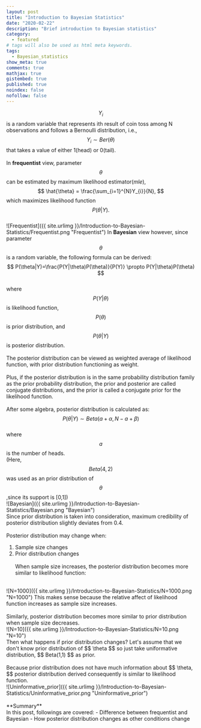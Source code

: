 ```yaml
---
layout: post
title: "Introduction to Bayesian Statistics"
date: "2020-02-22"
description: "Brief introduction to Bayesian statistics"
category: 
  - featured
# tags will also be used as html meta keywords.
tags:
  - Bayesian_statistics
show_meta: true
comments: true
mathjax: true
gistembed: true
published: true
noindex: false
nofollow: false
---
```


$$
  Y_{i}
$$
is a random variable that represents ith result of coin toss among N observations and follows a Bernoulli distribution, i.e.,
$$
  Y_{i} \sim Ber(\theta)
$$
that takes a value of either 1(head) or 0(tail). 
<br><br>In **frequentist** view, parameter 
$$
  \theta
$$
can be estimated by maximum likelihood estimator(*mle*), 
$$
  \hat{\theta} = \frac{\sum_{i=1}^{N}Y_{i}}{N},
$$
which maximizes likelihood function
$$
  P(\theta|Y).
$$
<br>
![Frequentist]({{ site.urlimg }}/Introduction-to-Bayesian-Statistics/Frequentist.png "Frequentist")
In **Bayesian** view however, since parameter
$$
  \theta
$$
is a random variable, the following formula can be derived:
<br>
$$
  P(\theta|Y)=\frac{P(Y|\theta)P(\theta)}{P(Y)} \propto P(Y|\theta)P(\theta)
$$
<br>
  where
$$
  P(Y|\theta)
$$
is likelihood function, 
$$
  P(\theta)
$$
is prior distribution, and 
$$
  P(\theta|Y)
$$
is posterior distribution.
<br><br>The posterior distribution can be viewed as weighted average of likelihood function, with prior distribution functioning as weight.
<br><br>Plus, if the posterior distribution is in the same probability distribution family as the prior probability distribution, 
the prior and posterior are called conjugate distributions, and the prior is called a conjugate prior for the likelihood function. 
<br><br>After some algebra, posterior distribution is calculated as:
$$
  P(\theta|Y) \sim Beta(a+\alpha,N-a+\beta)
$$
<br>
where 
$$
  a
$$
is the number of heads.
<br>
(Here, 
$$
  Beta(4,2) 
$$
was used as an prior distribution of 
$$
  \theta
$$
,since its support is [0,1])
<br>
![Bayesian]({{ site.urlimg }}/Introduction-to-Bayesian-Statistics/Bayesian.png "Bayesian")
<br>Since prior distribution is taken into consideration, maximum credibility of posterior distribution slightly deviates from 0.4.
<br><br>Posterior distribution may change when:
1. Sample size changes
2. Prior distribution changes
<br><br>When sample size increases, the posterior distribution becomes more similar to likelihood function:
<br>
![N=1000]({{ site.urlimg }}/Introduction-to-Bayesian-Statistics/N=1000.png "N=1000")
This makes sense because the relative affect of likelihood function increases as sample size increases.
<br><br>Similarly, posterior distribution becomes more similar to prior distribution when sample size decreases.
<br>
![N=10]({{ site.urlimg }}/Introduction-to-Bayesian-Statistics/N=10.png "N=10")
<br>Then what happens if prior distribution changes? Let's assume that we don't know prior distribution of 
$$
  \theta
$$
so just take uniformative distribution, 
$$
  Beta(1,1)
$$
as prior.
<br><br>Because prior distribution does not have much information about 
$$
  \theta,
$$ 
posterior distribution derived consequently is similar to likelihood function.
<br>
![Uninformative_prior]({{ site.urlimg }}/Introduction-to-Bayesian-Statistics/Uninformative_prior.png "Uninformative_prior")
<br><br>**Summary**
<br>In this post, followings are covered: 
- Difference between frequentist and Bayesian
- How posterior distribution changes as other conditions change
